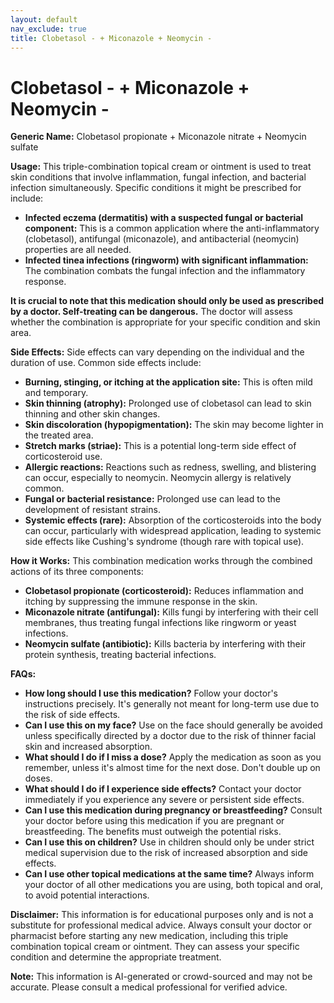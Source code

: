 ```yaml
---
layout: default
nav_exclude: true
title: Clobetasol - + Miconazole + Neomycin -
---
```


# Clobetasol - + Miconazole + Neomycin -

**Generic Name:** Clobetasol propionate + Miconazole nitrate + Neomycin sulfate

**Usage:** This triple-combination topical cream or ointment is used to treat skin conditions that involve inflammation, fungal infection, and bacterial infection simultaneously.  Specific conditions it might be prescribed for include:

* **Infected eczema (dermatitis) with a suspected fungal or bacterial component:**  This is a common application where the anti-inflammatory (clobetasol), antifungal (miconazole), and antibacterial (neomycin) properties are all needed.
* **Infected tinea infections (ringworm) with significant inflammation:** The combination combats the fungal infection and the inflammatory response.


**It is crucial to note that this medication should only be used as prescribed by a doctor. Self-treating can be dangerous.**  The doctor will assess whether the combination is appropriate for your specific condition and skin area.

**Side Effects:** Side effects can vary depending on the individual and the duration of use. Common side effects include:

* **Burning, stinging, or itching at the application site:** This is often mild and temporary.
* **Skin thinning (atrophy):** Prolonged use of clobetasol can lead to skin thinning and other skin changes.
* **Skin discoloration (hypopigmentation):** The skin may become lighter in the treated area.
* **Stretch marks (striae):**  This is a potential long-term side effect of corticosteroid use.
* **Allergic reactions:**  Reactions such as redness, swelling, and blistering can occur, especially to neomycin.  Neomycin allergy is relatively common.
* **Fungal or bacterial resistance:** Prolonged use can lead to the development of resistant strains.
* **Systemic effects (rare):** Absorption of the corticosteroids into the body can occur, particularly with widespread application, leading to systemic side effects like Cushing's syndrome (though rare with topical use).


**How it Works:** This combination medication works through the combined actions of its three components:

* **Clobetasol propionate (corticosteroid):** Reduces inflammation and itching by suppressing the immune response in the skin.
* **Miconazole nitrate (antifungal):** Kills fungi by interfering with their cell membranes, thus treating fungal infections like ringworm or yeast infections.
* **Neomycin sulfate (antibiotic):** Kills bacteria by interfering with their protein synthesis, treating bacterial infections.


**FAQs:**

* **How long should I use this medication?**  Follow your doctor's instructions precisely.  It's generally not meant for long-term use due to the risk of side effects.
* **Can I use this on my face?**  Use on the face should generally be avoided unless specifically directed by a doctor due to the risk of thinner facial skin and increased absorption.
* **What should I do if I miss a dose?** Apply the medication as soon as you remember, unless it's almost time for the next dose.  Don't double up on doses.
* **What should I do if I experience side effects?** Contact your doctor immediately if you experience any severe or persistent side effects.
* **Can I use this medication during pregnancy or breastfeeding?** Consult your doctor before using this medication if you are pregnant or breastfeeding.  The benefits must outweigh the potential risks.
* **Can I use this on children?** Use in children should only be under strict medical supervision due to the risk of increased absorption and side effects.
* **Can I use other topical medications at the same time?** Always inform your doctor of all other medications you are using, both topical and oral, to avoid potential interactions.

**Disclaimer:** This information is for educational purposes only and is not a substitute for professional medical advice. Always consult your doctor or pharmacist before starting any new medication, including this triple combination topical cream or ointment.  They can assess your specific condition and determine the appropriate treatment.


**Note:** This information is AI-generated or crowd-sourced and may not be accurate. Please consult a medical professional for verified advice.